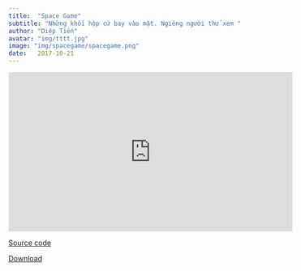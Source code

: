 ```yaml
---
title:  "Space Game"
subtitle: "Những khối hộp cứ bay vào mặt. Ngiêng người thử xem "
author: "Diệp Tiến"
avatar: "img/tttt.jpg"
image: "img/spacegame/spacegame.png"
date:   2017-10-21
---
```


<iframe width="560" height="315" src="https://www.youtube.com/embed/hO-eL00AN2U" frameborder="0" allow="accelerometer; autoplay; encrypted-media; gyroscope; picture-in-picture" allowfullscreen></iframe>

[Source code](https://github.com/DiepTien/Spacegame)

[Download](https://drive.google.com/file/d/0B3reCz_ekxM8RUV1YUo0RnFMZ1E/view?usp=sharing)

